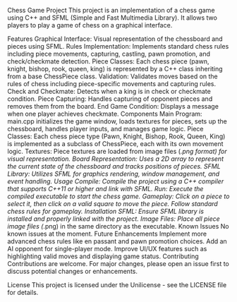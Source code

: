 Chess Game Project
This project is an implementation of a chess game using C++ and SFML (Simple and Fast Multimedia Library). It allows two players to play a game of chess on a graphical interface.

Features
Graphical Interface: Visual representation of the chessboard and pieces using SFML.
Rules Implementation: Implements standard chess rules including piece movements, capturing, castling, pawn promotion, and check/checkmate detection.
Piece Classes: Each chess piece (pawn, knight, bishop, rook, queen, king) is represented by a C++ class inheriting from a base ChessPiece class.
Validation: Validates moves based on the rules of chess including piece-specific movements and capturing rules.
Check and Checkmate: Detects when a king is in check or checkmate condition.
Piece Capturing: Handles capturing of opponent pieces and removes them from the board.
End Game Condition: Displays a message when one player achieves checkmate.
Components
Main Program: main.cpp initializes the game window, loads textures for pieces, sets up the chessboard, handles player inputs, and manages game logic.
Piece Classes: Each chess piece type (Pawn, Knight, Bishop, Rook, Queen, King) is implemented as a subclass of ChessPiece, each with its own movement logic.
Textures: Piece textures are loaded from image files (*.png format) for visual representation.
Board Representation: Uses a 2D array to represent the current state of the chessboard and tracks positions of pieces.
SFML Library: Utilizes SFML for graphics rendering, window management, and event handling.
Usage
Compile: Compile the project using a C++ compiler that supports C++11 or higher and link with SFML.
Run: Execute the compiled executable to start the chess game.
Gameplay: Click on a piece to select it, then click on a valid square to move the piece. Follow standard chess rules for gameplay.
Installation
SFML: Ensure SFML library is installed and properly linked with the project.
Image Files: Place all piece image files (*.png) in the same directory as the executable.
Known Issues
No known issues at the moment.
Future Enhancements
Implement more advanced chess rules like en passant and pawn promotion choices.
Add an AI opponent for single-player mode.
Improve UI/UX features such as highlighting valid moves and displaying game status.
Contributing
Contributions are welcome. For major changes, please open an issue first to discuss potential changes or enhancements.

License
This project is licensed under the Unilicense - see the LICENSE file for details.
